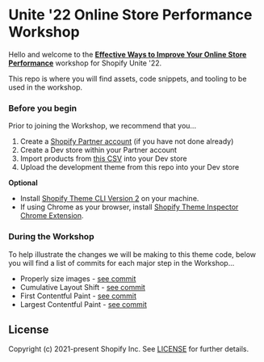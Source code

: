# Unite '22 Online Store Performance Workshop

Hello and welcome to the [**Effective Ways to Improve Your Online Store Performance**](https://shopify.github.io/workshops/codelabs/online-store-performance/index.html?index=./workshops) workshop for Shopify Unite '22.

This repo is where you will find assets, code snippets, and tooling to be used in the workshop.

### Before you begin

Prior to joining the Workshop, we recommend that you...

1. Create a [Shopify Partner account](https://www.shopify.com/partners) (if you have not done already)
2. Create a Dev store within your Partner account
3. Import products from [this CSV](https://drive.google.com/file/d/1rOFgCO45nN3_CJtmVFp6TTGl-vGtsm2U/view?usp=sharing) into your Dev store
4. Upload the development theme from this repo into your Dev store

**Optional**

- Install [Shopify Theme CLI Version 2](https://shopify.dev/themes/tools/cli/installation) on your machine.
- If using Chrome as your browser, install [Shopify Theme Inspector Chrome Extension](https://chrome.google.com/webstore/detail/shopify-theme-inspector-f/fndnankcflemoafdeboboehphmiijkgp?hl=en).

### During the Workshop

To help illustrate the changes we will be making to this theme code, below you will find a list of commits for each major step in the Workshop...

- Properly size images - [see commit](https://github.com/Shopify/unite-22-online-store-performance-workshop/commit/8e356639ff7b8b3b966eb287768f1040ef75f3f1)
- Cumulative Layout Shift - [see commit](https://github.com/Shopify/unite-22-online-store-performance-workshop/commit/fe4d981017df13f789f3ec3e24831db916f76ec2)
- First Contentful Paint - [see commit](https://github.com/Shopify/unite-workshop-online-store-performance/commit/28976fcb46037f6cda299af23e47b9750a23eaa2)
- Largest Contentful Paint - [see commit](https://github.com/Shopify/unite-workshop-online-store-performance/commit/f4e8de011fef0c4b533165eaf08f3afad41380b3)

## License

Copyright (c) 2021-present Shopify Inc. See [LICENSE](/LICENSE.md) for further details.
